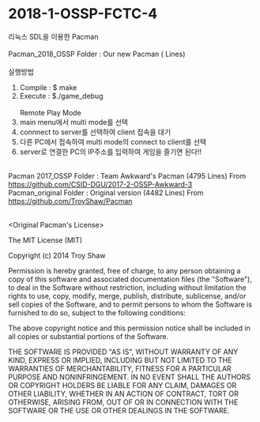 # 2018-1-OSSP-FCTC-4

리눅스 SDL을 이용한 Pacman
<br><br>
Pacman_2018_OSSP Folder : Our new Pacman (    Lines)
<br><br>
실행방법 
1. Compile : $ make
2. Execute : $./game_debug
<br><br>
Remote Play Mode
1. main menu에서 multi mode를 선택<br>
2. connnect to server를 선택하여 client 접속을 대기<br>
3. 다른 PC에서 접속하여 multi mode의 connect to client를 선택<br>
4. server로 연결한 PC의 IP주소를 입력하여 게임을 즐기면 된다!!<br><br>

Pacman 2017_OSSP Folder : Team Awkward's Pacman (4795 Lines) 
From https://github.com/CSID-DGU/2017-2-OSSP-Awkward-3 <br>
Pacman_original Folder : Original version (4482 Lines) 
From https://github.com/TroyShaw/Pacman
<br><br>

<Original Pacman's License>

The MIT License (MIT)

Copyright (c) 2014 Troy Shaw

Permission is hereby granted, free of charge, to any person obtaining a copy of
this software and associated documentation files (the "Software"), to deal in
the Software without restriction, including without limitation the rights to
use, copy, modify, merge, publish, distribute, sublicense, and/or sell copies of
the Software, and to permit persons to whom the Software is furnished to do so,
subject to the following conditions:

The above copyright notice and this permission notice shall be included in all
copies or substantial portions of the Software.

THE SOFTWARE IS PROVIDED "AS IS", WITHOUT WARRANTY OF ANY KIND, EXPRESS OR
IMPLIED, INCLUDING BUT NOT LIMITED TO THE WARRANTIES OF MERCHANTABILITY, FITNESS
FOR A PARTICULAR PURPOSE AND NONINFRINGEMENT. IN NO EVENT SHALL THE AUTHORS OR
COPYRIGHT HOLDERS BE LIABLE FOR ANY CLAIM, DAMAGES OR OTHER LIABILITY, WHETHER
IN AN ACTION OF CONTRACT, TORT OR OTHERWISE, ARISING FROM, OUT OF OR IN
CONNECTION WITH THE SOFTWARE OR THE USE OR OTHER DEALINGS IN THE SOFTWARE.
                  
